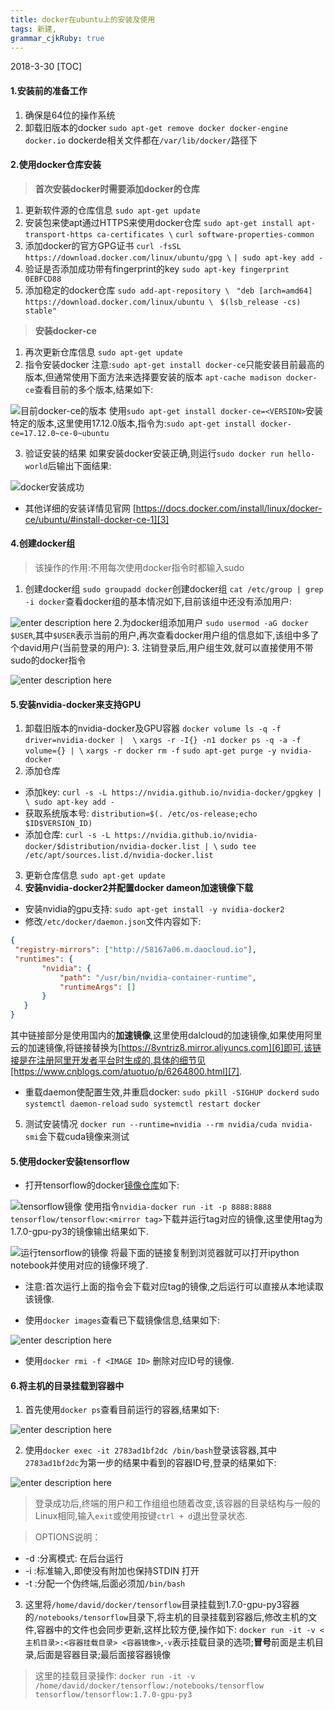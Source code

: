 ```yaml
---
title: docker在ubuntu上的安装及使用 
tags: 新建,
grammar_cjkRuby: true
---
```

2018-3-30
[TOC]
#### **1.安装前的准备工作**
 1. 确保是64位的操作系统
 2. 卸载旧版本的docker
`sudo apt-get remove docker docker-engine docker.io`
dockerde相关文件都在`/var/lib/docker/`路径下

#### **2.使用docker仓库安装**
> **首次安装docker时需要添加docker的仓库**

 1. 更新软件源的仓库信息
 `sudo apt-get update`
 2. 安装包来使apt通过HTTPS来使用docker仓库
  `sudo apt-get install apt-transport-https ca-certificates \`
  `curl software-properties-common`	
 3. 添加docker的官方GPG证书
`curl -fsSL https://download.docker.com/linux/ubuntu/gpg \`
`| sudo apt-key add -`
4. 验证是否添加成功带有fingerprint的key
`sudo apt-key fingerprint 0EBFCD88`
5. 添加稳定的docker仓库
`sudo add-apt-repository \`
  ` "deb [arch=amd64] https://download.docker.com/linux/ubuntu \`
  ` $(lsb_release -cs) stable"`
> **安装docker-ce**

1. 再次更新仓库信息
`sudo apt-get update`
2. 指令安装docker
注意:`sudo apt-get install docker-ce`只能安装目前最高的版本,但通常使用下面方法来选择要安装的版本
`apt-cache madison docker-ce`查看目前的多个版本,结果如下:

![目前docker-ce的版本][1]
 使用`sudo apt-get install docker-ce=<VERSION>`安装特定的版本,这里使用17.12.0版本,指令为:`sudo apt-get install docker-ce=17.12.0~ce-0~ubuntu`

3. 验证安装的结果
如果安装docker安装正确,则运行`sudo docker run hello-world`后输出下面结果:

![docker安装成功][2]

- 其他详细的安装详情见官网 [https://docs.docker.com/install/linux/docker-ce/ubuntu/#install-docker-ce-1][3]


#### **4.创建docker组**
> 该操作的作用:不用每次使用docker指令时都输入sudo
1. 创建docker组
`sudo groupadd docker`创建docker组
`cat /etc/group | grep -i docker`查看docker组的基本情况如下,目前该组中还没有添加用户:

![enter description here][4]
2.为docker组添加用户
`sudo usermod -aG docker $USER`,其中`$USER`表示当前的用户,再次查看docker用户组的信息如下,该组中多了个david用户(当前登录的用户):
3. 注销登录后,用户组生效,就可以直接使用不带sudo的docker指令

![enter description here][5]

#### **5.安装nvidia-docker来支持GPU**
1. 卸载旧版本的nvidia-docker及GPU容器
`docker volume ls -q -f driver=nvidia-docker |  \`
`xargs -r -I{} -n1 docker ps -q -a -f volume={} | \` 
`xargs -r docker rm -f`
`sudo apt-get purge -y nvidia-docker`
2. 添加仓库
  - 添加key:
`curl -s -L https://nvidia.github.io/nvidia-docker/gpgkey | \
  sudo apt-key add -`
  -  获取系统版本号:
 `distribution=$(. /etc/os-release;echo $ID$VERSION_ID)` 
  - 添加仓库:
 `curl -s -L https://nvidia.github.io/nvidia-docker/$distribution/nvidia-docker.list | \`
  `sudo tee /etc/apt/sources.list.d/nvidia-docker.list` 
 3. 更新仓库信息
 `sudo apt-get update`
4. **安装nvidia-docker2并配置docker dameon加速镜像下载**
 - 安装nvidia的gpu支持:
 `sudo apt-get install -y nvidia-docker2`
 - 修改`/etc/docker/daemon.json`文件内容如下:
 ```json
 {
  "registry-mirrors": ["http://58167a06.m.daocloud.io"],
  "runtimes": {
        "nvidia": {
            "path": "/usr/bin/nvidia-container-runtime",
            "runtimeArgs": []
        }
    }
}
 ```
 其中链接部分是使用国内的**加速镜像**,这里使用dalcloud的加速镜像,如果使用阿里云的加速镜像,将链接替换为[https://8vntriz8.mirror.aliyuncs.com][6]即可,该链接是在注册阿里开发者平台时生成的,具体的细节见[https://www.cnblogs.com/atuotuo/p/6264800.html][7].
 
 - 重载daemon使配置生效,并重启docker:
`sudo pkill -SIGHUP dockerd`
`sudo systemctl daemon-reload`
`sudo systemctl restart docker`

5. 测试安装情况
`docker run --runtime=nvidia --rm nvidia/cuda nvidia-smi`会下载cuda镜像来测试

#### **5.使用docker安装tensorflow**
- 打开tensorflow的docker[镜像仓库][8]如下:

![tensorflow镜像][9]
使用指令`nvidia-docker run -it -p 8888:8888 tensorflow/tensorflow:<mirror tag>`下载并运行tag对应的镜像,这里使用tag为1.7.0-gpu-py3的镜像输出结果如下.

![运行tensorflow的镜像][10]
将最下面的链接复制到浏览器就可以打开ipython notebook并使用对应的镜像环境了.

- 注意:首次运行上面的指令会下载对应tag的镜像,之后运行可以直接从本地读取该镜像.

- 使用`docker images`查看已下载镜像信息,结果如下:


![enter description here][11]
- 使用`docker rmi -f <IMAGE ID>` 删除对应ID号的镜像.

#### **6.将主机的目录挂载到容器中**
1. 首先使用`docker ps`查看目前运行的容器,结果如下:

![enter description here][12]

2. 使用`docker exec -it 2783ad1bf2dc /bin/bash`登录该容器,其中`2783ad1bf2dc`为第一步的结果中看到的容器ID号,登录的结果如下:

![enter description here][13]
> 登录成功后,终端的用户和工作组组也随着改变,该容器的目录结构与一般的Linux相同,输入`exit`或使用按键`ctrl + d`退出登录状态.

> OPTIONS说明：
 -  -d :分离模式: 在后台运行
 -  -i :标准输入,即使没有附加也保持STDIN 打开
- -t :分配一个伪终端,后面必须加`/bin/bash`

3. 这里将`/home/david/docker/tensorflow`目录挂载到1.7.0-gpu-py3容器的`/notebooks/tensorflow`目录下,将主机的目录挂载到容器后,修改主机的文件,容器中的文件也会同步更新,这样比较方便,操作如下:
`docker run -it -v <主机目录>:<容器挂载目录> <容器镜像>`,`-v`表示挂载目录的选项;**冒号**前面是主机目录,后面是容器目录;最后面接容器镜像

>这里的挂载目录操作:
> `docker run -it -v /home/david/docker/tensorflow:/notebooks/tensorflow tensorflow/tensorflow:1.7.0-gpu-py3`

 














  [1]: ./images/Screenshot%20from%202018-03-30%2020-41-23.png "目前docker-ce的版本"
  [2]: ./images/Screenshot%20from%202018-03-30%2020-57-04.png "docker安装成功"
  [3]: https://docs.docker.com/install/linux/docker-ce/ubuntu/#install-docker-ce-1
  [4]: ./images/Screenshot%20from%202018-03-30%2021-31-44.png "docker组的信息"
  [5]: ./images/Screenshot%20from%202018-03-30%2021-34-55.png "david用户加入docker用户组"
  [6]: https://8vntriz8.mirror.aliyuncs.com
  [7]: https://www.cnblogs.com/atuotuo/p/6264800.html
  [8]: https://hub.docker.com/r/tensorflow/tensorflow/tags/
  [9]: ./images/Screenshot%20from%202018-03-31%2014-44-02.png "tensorflow的镜像"
  [10]: ./images/Screenshot%20from%202018-03-31%2014-53-50.png "运行tensorflow的镜像"
  [11]: ./images/Screenshot%20from%202018-03-31%2015-02-54.png "已下载的镜像信息"
  [12]: ./images/Screenshot%20from%202018-03-31%2023-04-59.png "查看目前运行的容器"
  [13]: ./images/Screenshot%20from%202018-03-31%2023-16-41.png "容器的主目录结构"